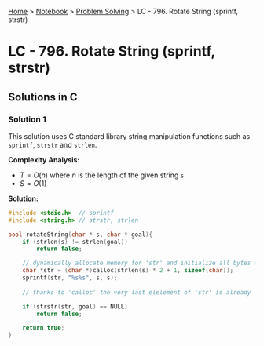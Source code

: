 <a href="../../">Home</a> > <a href="../notebook">Notebook</a> > <a href="./">Problem Solving</a> > LC - 796. Rotate String (sprintf, strstr)

# LC - 796. Rotate String (sprintf, strstr)



## Solutions in C

### Solution 1

This solution uses C standard library string manipulation functions such as `sprintf`, `strstr` and `strlen`.

**Complexity Analysis:**

* $T = O(n)$ where $n$ is the length of the given string `s`
* $S = O(1)$ 

**Solution:**

```cpp
#include <stdio.h>	// sprintf
#include <string.h>	// strstr, strlen

bool rotateString(char * s, char * goal){
    if (strlen(s) != strlen(goal))
        return false;

    // dynamically allocate memory for 'str' and initialize all bytes with 0 ('\0')
    char *str = (char *)calloc(strlen(s) * 2 + 1, sizeof(char));
    sprintf(str, "%s%s", s, s);
    
    // thanks to 'calloc' the very last elelement of 'str' is already '\0'

    if (strstr(str, goal) == NULL)
        return false;

    return true;
}
```

